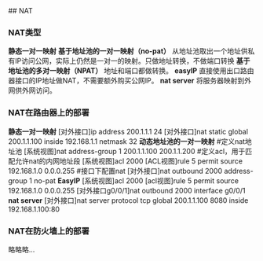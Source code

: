 <!--markdown-->## NAT
### NAT类型
**静态一对一映射**
**基于地址池的一对一映射（no-pat）**
  从地址池取出一个地址供私有IP访问公网，实际上仍然是一对一的映射。只做地址转换，不做端口转换
**基于地址池的多对一映射（NPAT）**
  地址和端口都做转换。
**easyIP**
  直接使用出口路由器接口的IP地址做NAT，不需要额外购买公网IP。
**nat server**
  将服务器映射到外网供外网访问。

### NAT在路由器上的部署
**静态一对一映射**
  [对外接口]ip address 200.1.1.1 24
  [对外接口]nat static global 200.1.1.100 inside 192.168.1.1 netmask 32
**动态地址池的一对一映射**
  #定义nat地址池
  [系统视图]nat address-group 1 200.1.1.100 200.1.1.200
  #定义acl，用于匹配允许nat的内网地址段
  [系统视图]acl 2000
  [ACL视图]rule 5 permit source 192.168.1.0 0.0.0.255
  #接口下配置nat
  [对外接口]nat outbound 2000 address-group 1 no-pat
  **EasyIP**
  [系统视图]acl 2000
  [acl视图]rule 5 permit source 192.168.1.0 0.0.0.255
  [对外接口g0/0/1]nat outbound 2000 interface g0/0/1
  **nat server**
  [对外接口]nat server protocol tcp global 200.1.1.100 8080 inside 192.168.1.100:80
### NAT在防火墙上的部署
略略略...	